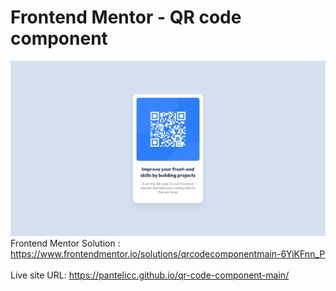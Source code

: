 # Frontend Mentor - QR code component
![Design preview for the QR code component coding challenge](./images/desktop-design.jpg)</br>
Frontend Mentor Solution : https://www.frontendmentor.io/solutions/qrcodecomponentmain-6YiKFnn_P</br></br>
Live site URL: https://pantelicc.github.io/qr-code-component-main/
